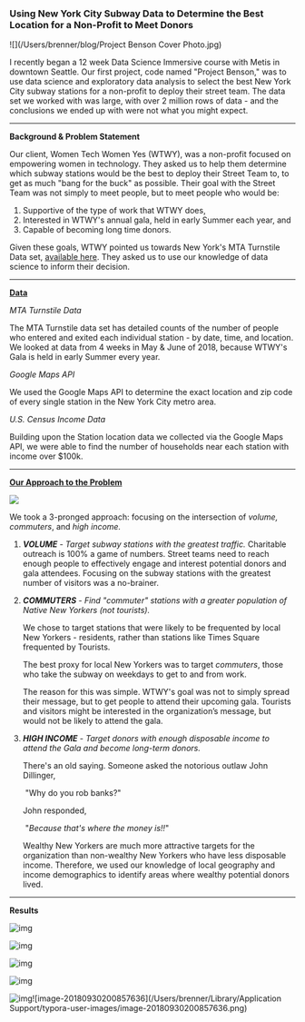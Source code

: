 ### Using New York City Subway Data to Determine the Best Location for a Non-Profit to Meet Donors

![](/Users/brenner/blog/Project Benson Cover Photo.jpg)

I recently began a 12 week Data Science Immersive course with Metis in downtown Seattle. Our first project, code named "Project Benson," was to use data science and exploratory data analysis to select the best New York City subway stations for a non-profit to deploy their street team. The data set we worked with was large, with over 2 million rows of data - and the conclusions we ended up with were not what you might expect.



---



**Background & Problem Statement**

Our client,  Women Tech Women Yes (WTWY), was a non-profit focused on empowering women in technology. They asked us to help them determine which subway stations would be the best to deploy their Street Team to, to get as much "bang for the buck" as possible. Their goal with the Street Team was not simply to meet people, but to meet people who would be:

1. Supportive of the type of work that WTWY does,
2. Interested in WTWY's annual gala, held in early Summer each year, and
3. Capable of becoming long time donors.



Given these goals, WTWY pointed us towards New York's MTA Turnstile Data set, [available here](http://web.mta.info/developers/turnstile.html). They asked us to use our knowledge of data science to inform their decision.



---



<u>**Data**</u>

*MTA Turnstile Data*

The MTA Turnstile data set has detailed counts of the number of people who entered and exited each individual station - by date, time, and location. We looked at data from 4 weeks in May & June of 2018, because WTWY's Gala is held in early Summer every year.

*Google Maps API*

We used the Google Maps API to determine the exact location and zip code of every single station in the New York City metro area.

*U.S. Census Income Data*

Building upon the Station location data we collected via the Google Maps API, we were able to find the number of households near each station with income over $100k.



---



<u>**Our Approach to the Problem**</u>

![](/Users/brenner/blog/venn_diagram.jpg)

We took a 3-pronged approach: focusing on the intersection of *volume, commuters*, and *high income.*

1. ***VOLUME*** - *Target subway stations with the greatest traffic.*
   Charitable outreach is 100% a game of numbers. Street teams need to reach enough people to effectively engage and interest potential donors and gala attendees. Focusing on the subway stations with the greatest number of visitors was a no-brainer.

2. ***COMMUTERS*** - *Find "commuter" stations with a greater population of Native New Yorkers (not tourists).*

   We chose to target stations that were likely to be frequented by local New Yorkers - residents, rather than stations like Times Square frequented by Tourists.

   The best proxy for local New Yorkers was to target *commuters*, those who take the subway on weekdays to get to and from work.

   The reason for this was simple. WTWY's goal was not to simply spread their message, but to get people to attend their upcoming gala. Tourists and visitors might be interested in the organization’s message, but would not be likely to attend the gala.

3. ***HIGH INCOME*** - *Target donors with enough disposable income to attend the Gala and become long-term donors.*

   There's an old saying. Someone asked the notorious outlaw John Dillinger,

   ​	"Why do you rob banks?"

   John responded,

   ​	"*Because that's where the money is!!*"

   Wealthy New Yorkers are much more attractive targets for the organization than non-wealthy New Yorkers who have less disposable income. Therefore, we used our knowledge of local geography and income demographics to identify areas where wealthy potential donors lived.

---



**Results**

![img](https://lh6.googleusercontent.com/WQgeOoK1Axgk4Ylp3dBOEPI_Sd7LSRpCh-TzsPK5Ubr8doU359wtIYCMNf6s-4ejDNX3ZrBHRILiAwBXr6X2dQbtyT6FIkEn0Gbg43kiOtIFwiyWfcZ8W2ezD31BoqGNxKqd9-Jzsdo)

 ![img](https://lh4.googleusercontent.com/s6vyyMw6H1LJt24hDnbiPhD6zju3lnKFc1k55P2M8BdIBgok5drw11QaRtbLyoJTXHSnXaO9aGKU4A_9640vmU3a0sa8qcP7W4dfP4CTG_-9Uwibe0Xl6nWA16AQYXjo1PiQk4hlB9Q)

![img](https://lh3.googleusercontent.com/klGo6vIrKkWTSmiVN3ddqi7AJdjM_PlFifv7xkMPICX0JRP9-FB6kozsCsiVbUS6XaSP3SNBnO4A5oV7lpH-rqmbYpqtv8h_I-yEURvN3J8w-3MNekscWR2-M_NSrSPYbEwlhy9FEeg)

![img](https://lh6.googleusercontent.com/2fv84ZU3HwACPrv5Elnk4mPPPe2bSlip5E7KRf306_apc2_sdYrSGvjoNjOG4uy_9Qb9mzaGy8hNL5M9Fhl18Iv3bJXRInQJuEO4IVVp6g0gqjyM7iYEHoO7uKGYerLDLTFTuMM4vCc)

![img](https://lh4.googleusercontent.com/2ANS__JXFslx7HHUMvNS6Uxbg9hd6-5Fzzwws5WDbLRJ83vn8TiihmiboE_qCSRrwGfswX78xvkFXm8D3d4Co27ixArl9rpmmQdOhC5rBIvP6m5FaZxR6aoDr-2V02oMKaexTZXzbUI)![image-20180930200857636](/Users/brenner/Library/Application Support/typora-user-images/image-20180930200857636.png)